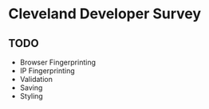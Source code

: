# Cleveland Developer Survey

## TODO

* Browser Fingerprinting
* IP Fingerprinting
* Validation
* Saving
* Styling
